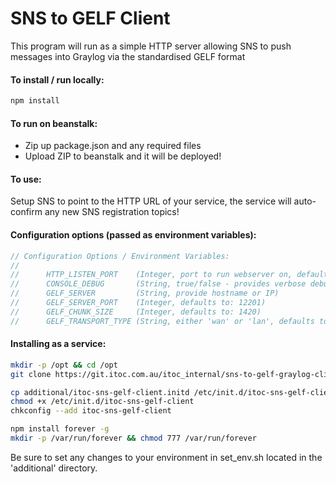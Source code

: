 SNS to GELF Client
================

This program will run as a simple HTTP server allowing SNS to push messages into Graylog via the standardised GELF format

#### To install / run locally:

```bash
npm install
```

#### To run on beanstalk:
- Zip up package.json and any required files
- Upload ZIP to beanstalk and it will be deployed!

#### To use:
Setup SNS to point to the HTTP URL of your service, the service will auto-confirm any new SNS registration topics!

#### Configuration options (passed as environment variables):

```javascript
// Configuration Options / Environment Variables:
//
//      HTTP_LISTEN_PORT    (Integer, port to run webserver on, defaults to 9000)
//      CONSOLE_DEBUG       (String, true/false - provides verbose debugging)
//      GELF_SERVER         (String, provide hostname or IP)
//      GELF_SERVER_PORT    (Integer, defaults to: 12201)
//      GELF_CHUNK_SIZE     (Integer, defaults to: 1420)
//      GELF_TRANSPORT_TYPE (String, either 'wan' or 'lan', defaults to 'wan')
```

#### Installing as a service:

```bash
mkdir -p /opt && cd /opt
git clone https://git.itoc.com.au/itoc_internal/sns-to-gelf-graylog-client.git

cp additional/itoc-sns-gelf-client.initd /etc/init.d/itoc-sns-gelf-client
chmod +x /etc/init.d/itoc-sns-gelf-client
chkconfig --add itoc-sns-gelf-client

npm install forever -g
mkdir -p /var/run/forever && chmod 777 /var/run/forever
```

Be sure to set any changes to your environment in set_env.sh located in the 'additional' directory.